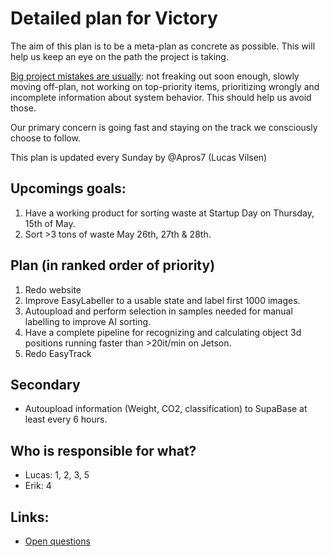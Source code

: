 
# Detailed plan for Victory

The aim of this plan is to be a meta-plan as concrete as possible. This will help us keep an eye on the path the project is taking.

[Big project mistakes are usually](https://www.benkuhn.net/pjm/): not freaking out soon enough, slowly moving off-plan, not working on top-priority items, prioritizing wrongly and incomplete information about system behavior. This should help us avoid those.

Our primary concern is going fast and staying on the track we consciously choose to follow.

This plan is updated every Sunday by @Apros7 (Lucas Vilsen)

## Upcomings goals:
1. Have a working product for sorting waste at Startup Day on Thursday, 15th of May.
2. Sort >3 tons of waste May 26th, 27th & 28th.


## Plan (in ranked order of priority)
1. Redo website
2. Improve EasyLabeller to a usable state and label first 1000 images.
3. Autoupload and perform selection in samples needed for manual labelling to improve AI sorting.
4. Have a complete pipeline for recognizing and calculating object 3d positions running faster than >20it/min on Jetson.
5. Redo EasyTrack

## Secondary
- Autoupload information (Weight, CO2, classification) to SupaBase at least every 6 hours.


## Who is responsible for what?
- Lucas: 1, 2, 3, 5
- Erik: 4


## Links:
- [Open questions](open-questions.md)
